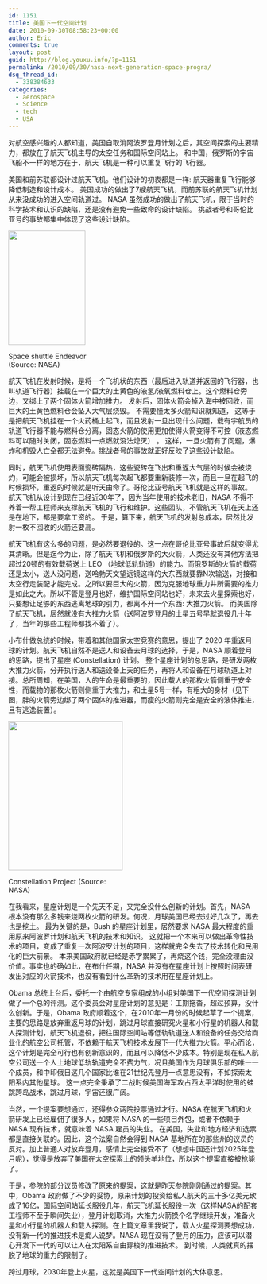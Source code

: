 ```yaml
---
id: 1151
title: 美国下一代空间计划
date: 2010-09-30T08:58:23+00:00
author: Eric
comments: true
layout: post
guid: http://blog.youxu.info/?p=1151
permalink: /2010/09/30/nasa-next-generation-space-progra/
dsq_thread_id:
  - 338384633
categories:
  - aerospace
  - Science
  - tech
  - USA
---
```

对航空感兴趣的人都知道，美国自取消阿波罗登月计划之后，其空间探索的主要精力，都放在了航天飞机主导的太空任务和国际空间站上。 和中国，俄罗斯的宇宙飞船不一样的地方在于，航天飞机是一种可以重复飞行的飞行器。

美国和前苏联都设计过航天飞机。他们设计的初衷都是一样: 航天器重复飞行能够降低制造和设计成本。 美国成功的做出了7艘航天飞机，而前苏联的航天飞机计划从来没成功的进入空间轨道过。 NASA 虽然成功的做出了航天飞机，限于当时的科学技术和认识的缺陷，还是没有避免一些致命的设计缺陷。 挑战者号和哥伦比亚号的事故都集中体现了这些设计缺陷。

<div id="attachment_1157" style="width: 165px" class="wp-caption alignleft">
  <a href="http://blog.youxu.info/wp-content/uploads/2010/09/space-shuttle-endeavour.jpg"><img class="size-medium wp-image-1157" title="Space shuttle Endeavour" src="http://blog.youxu.info/wp-content/uploads/2010/09/space-shuttle-endeavour-202x300.jpg" alt="" width="155" height="230" srcset="http://blog.youxu.info/wp-content/uploads/2010/09/space-shuttle-endeavour-202x300.jpg 202w, http://blog.youxu.info/wp-content/uploads/2010/09/space-shuttle-endeavour.jpg 290w" sizes="(max-width: 155px) 100vw, 155px" /></a>
  
  <p class="wp-caption-text">
    Space shuttle Endeavor (Source: NASA)
  </p>
</div>

航天飞机在发射时候，是将一个飞机状的东西（最后进入轨道并返回的飞行器，也叫轨道飞行器）挂载在一个巨大的土黄色的液氢/液氧燃料仓上。这个燃料仓旁边，又绑上了两个固体火箭增加推力。 发射后，固体火箭会掉入海中被回收，而巨大的土黄色燃料仓会坠入大气层烧毁。 不需要懂太多火箭知识就知道， 这等于是把航天飞机挂在一个火药桶上起飞，而且发射一旦出现什么问题，载有宇航员的轨道飞行器不能与燃料仓分离，固态火箭的使用更加使得火箭变得不可控（液态燃料可以随时关闭，固态燃料一点燃就没法熄灭） 。 这样，一旦火箭有了问题，爆炸和机毁人亡全都无法避免。挑战者号的事故就正好反映了这些设计缺陷。

同时，航天飞机使用表面瓷砖隔热，这些瓷砖在飞出和重返大气层的时候会被烧灼，可能会被损坏，所以航天飞机每次起飞都要重新装修一次，而且一旦在起飞的时候损坏，重返的时候就是听天由命了。哥伦比亚号航天飞机就是这样的事故。 航天飞机从设计到现在已经近30年了，因为当年使用的技术老旧，NASA 不得不养着一帮工程师来支撑航天飞机的飞行和维护。这些团队，不管航天飞机在天上还是在地下，都是要拿工资的。 于是，算下来，航天飞机的发射总成本，居然比发射一枚不回收的火箭还要高。

航天飞机有这么多的问题，是必然要退役的。这一点在哥伦比亚号事故后就变得尤其清晰。但是迄今为止，除了航天飞机和俄罗斯的大火箭，人类还没有其他方法把超过20顿的有效载荷送上 LEO （地球低轨轨道）的能力。而俄罗斯的火箭的载荷还是太小，送人没问题，送哈勃天文望远镜这样的大东西就要靠N次输送，对接和太空行走装配才能完成。之所以要巨大的火箭，因为克服地球重力井所需要的推力是如此之大。所以不管是登月也好，维护国际空间站也好，未来去火星探索也好，只要想让足够的东西逃离地球的引力，都离不开一个东西: 大推力火箭。 而美国除了航天飞机，居然就没有大推力火箭（送阿波罗登月的土星五号早就退役几十年了，当年的那些工程师都找不着了）。

小布什做总统的时候，带着和其他国家太空竞赛的意思，提出了 2020 年重返月球的计划。航天飞机自然不是送人和设备去月球的选择，于是，NASA 顺着登月的思路，提出了星座 (Constellation) 计划。 整个星座计划的总思路，是研发两枚大推力火箭，分开执行送人和送设备上天的任务，再将人和设备在月球轨道上对接。总所周知，在美国，人的生命是最重要的，因此载人的那枚火箭侧重于安全性，而载物的那枚火箭则侧重于大推力，和土星5号一样，有粗大的身材（见下图，胖的火箭旁边绑了两个固体的推进器，而瘦的火箭则完全是安全的液体推进，且有逃逸装置）。

<div id="attachment_1158" style="width: 240px" class="wp-caption alignright">
  <a href="http://blog.youxu.info/wp-content/uploads/2010/09/cons.jpg"><img class="size-medium wp-image-1158 " title="cons" src="http://blog.youxu.info/wp-content/uploads/2010/09/cons-230x300.jpg" alt="" width="230" height="300" srcset="http://blog.youxu.info/wp-content/uploads/2010/09/cons-230x300.jpg 230w, http://blog.youxu.info/wp-content/uploads/2010/09/cons.jpg 472w" sizes="(max-width: 230px) 100vw, 230px" /></a>
  
  <p class="wp-caption-text">
    Constellation Project (Source: NASA)
  </p>
</div>

在我看来，星座计划是一个先天不足，又完全没什么创新的计划。首先，NASA 根本没有那么多钱来烧两枚火箭的研发。何况，月球美国已经去过好几次了，再去也是挖土。 最为关键的是，Bush 的星座计划里，居然要求 NASA 最大程度的重用原来阿波罗计划和航天飞机的技术和知识。 这就把一个本来可以做出革命性技术的项目，变成了重复一次阿波罗计划的项目，这样就完全失去了技术转化和民用化的巨大前景。 本来美国政府就已经是赤字累累了，再烧这个钱，完全没理由没价值。事实也的确如此，在布什任期，NASA 并没有在星座计划上按照时间表研发出对应的火箭技术，也没有看到什么革新的技术用在星座计划上。

Obama 总统上台后，委托一个由航空专家组成的小组对美国下一代空间探测计划做了一个总的评测。这个委员会对星座计划的意见是：工期拖沓，超过预算，没什么创新。于是，Obama 政府顺着这个，在2010年一月份的时候起草了一个提案，主要的思路是放弃重返月球的计划，跳过月球直接研究火星和小行星的机器人和载人探测计划，航天飞机退役，把往国际空间站等低轨轨道送人和设备的任务交给商业化的航空公司托管，不依赖于航天飞机技术发展下一代大推力火箭。平心而论，这个计划是完全可行也有创新意识的，而且可以降低不少成本。特别是现在私人航空公司送一个人上地球低轨轨道完全不费力气，况且美国作为月球俱乐部的唯一一个成员，和中印俄日这几个国家比谁在21世纪先登月一点意思没有，不如探索太阳系内其他星球。 这一点完全秉承了二战时候美国海军攻占西太平洋时使用的蛙跳跨岛战术，跳过月球，宇宙还很广阔。

当然，一个提案要想通过，还得参众两院投票通过才行。NASA 在航天飞机和火箭研发上已经雇佣了很多人，如果将 NASA 的一些项目外包，或者不依赖于NASA 现有技术，就意味着 NASA 雇员的失业。 在美国，失业和地方经济和选票都是直接关联的。因此，这个法案自然会得到 NASA 基地所在的那些州的议员的反对。加上普通人对放弃登月，感情上完全接受不了（想想中国还计划2025年登月呢），觉得是放弃了美国在太空探索上的领头羊地位，所以这个提案直接被枪毙了。

于是，参院的部分议员修改了原来的提案，这就是昨天参院刚刚通过的提案。其中，Obama 政府做了不少的妥协，原来计划的投资给私人航天的三十多亿美元砍成了16亿，国际空间站延长服役几年，航天飞机延长服役一次（这样NASA的配套工程师不至于瞬间失业），登月计划取消，大推力火箭换个名字继续开发，准备火星和小行星的机器人和载人探测。在上篇文章里我说了，载人火星探测要想成功，没有新一代的推进技术是痴人说梦。NASA 现在没有了登月的压力，应该可以潜心开发下一代的可以让人在太阳系自由穿梭的推进技术。 到时候，人类就真的摆脱了地球的重力的限制了。

跨过月球，2030年登上火星，这就是美国下一代空间计划的大体意思。